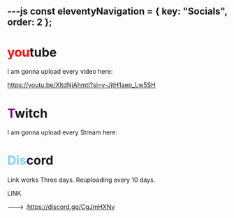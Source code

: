 ---js
const eleventyNavigation = {
	key: "Socials",
	order: 2
};
---
<h1><span style="color: red;">you</span>tube</h1>

I am gonna upload every video here:

https://youtu.be/XltdNjAhmtI?si=v-JjtH1aep_Lw5SH

<h1><span style="color: purple;">T</span>witch</h1>

I am gonna upload every Stream here:

<h1><span style="color: lightskyblue;">Dis</span>cord</h1>

Link works Three days. Reuploading every 10 days.

LINK

---> .https://discord.gg/CgJmHXNv
